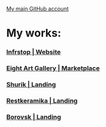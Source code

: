 [My main GitHub account](https://github.com/bozzhik)

# My works:
### [Infrstop | Website](https://github.com/mbozhik/infrastop)
### [Eight Art Gallery | Marketplace](https://github.com/mbozhik/gallery)
### [Shurik | Landing](https://github.com/mbozhik/shurik)
### [Restkeramika | Landing](https://github.com/mbozhik/restkeramika)
### [Borovsk | Landing](https://github.com/mbozhik/borovsk)
